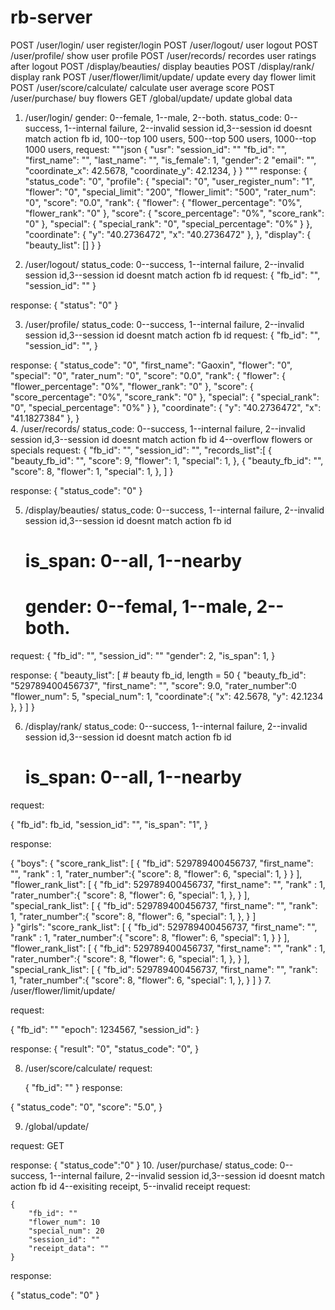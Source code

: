 rb-server
=========
POST  /user/login/                    user register/login
POST  /user/logout/                   user logout
POST  /user/profile/                  show user profile
POST  /user/records/                  recordes user ratings after logout
POST  /display/beauties/             display beauties
POST  /display/rank/                  display rank
POST  /user/flower/limit/update/      update every day flower limit
POST  /user/score/calculate/          calculate user average score
POST  /user/purchase/              buy flowers
GET  /global/update/                  update global data


1. /user/login/
    gender: 0--female, 1--male, 2--both.
    status_code: 0--success, 1--internal failure, 2--invalid session id,3--session id doesnt match action fb id,
    100--top 100 users, 500--top 500 users, 1000--top 1000 users,
request:
"""json
    {
        "usr":
            "session_id": ""
            "fb_id": "",
            "first_name": "",
            "last_name": "",
            "is_female": 1,
            "gender": 2
            "email": "",
            "coordinate_x": 42.5678,
            "coordinate_y": 42.1234,
        }
    }
"""
response:
{
    "status_code": "0",
    "profile": {
        "special": "0",
        "user_register_num": "1",
        "flower": "0",
        "special_limit": "200",
        "flower_limit": "500",
        "rater_num": "0",
        "score": "0.0",
        "rank": {
            "flower": {
                "flower_percentage": "0%",
                "flower_rank": "0"
            },
            "score": {
                "score_percentage": "0%",
                "score_rank": "0"
            },
            "special": {
                "special_rank": "0",
                "special_percentage": "0%"
            }
        },
        "coordinate": {
            "y": "40.2736472",
            "x": "40.2736472"
        },
    },
    "display": {
        "beauty_list": []
    }
}

2.  /user/logout/
    status_code: 0--success, 1--internal failure, 2--invalid session id,3--session id doesnt match action fb id
request:
    {
        "fb_id": "",
        "session_id": ""
    }

response:
    {
        "status": "0"
    }
    
3.  /user/profile/
    status_code: 0--success, 1--internal failure, 2--invalid session id,3--session id doesnt match action fb id
request:
    {
        "fb_id": "",
        "session_id": "",
    }

response:
{
    "status_code": "0",
    "first_name": "Gaoxin",
    "flower": "0",
    "special": "0",
    "rater_num": "0",
    "score": "0.0",
    "rank": {
        "flower": {
            "flower_percentage": "0%",
            "flower_rank": "0"
        },
        "score": {
            "score_percentage": "0%",
            "score_rank": "0"
        },
        "special": {
            "special_rank": "0",
            "special_percentage": "0%"
        }
    },
    "coordinate": {
        "y": "40.2736472",
        "x": "41.1827384"
    },
}  
4.  /user/records/
    status_code: 0--success, 1--internal failure, 2--invalid session id,3--session id doesnt match action fb id
    4--overflow flowers or specials
request:
    {
        "fb_id": "",
        "session_id": "",
        "records_list":[
            {
                "beauty_fb_id": "",
                "score": 9,
                "flower": 1,
                "special": 1,
            },
            {
                "beauty_fb_id": "",
                "score": 8,
                "flower": 1,
                "special": 1,
            },
        ]
    }
    
  response:
    {
        "status_code": "0"
    }

5.  /display/beauties/
    status_code: 0--success, 1--internal failure, 2--invalid session id,3--session id doesnt match action fb id
    # is_span: 0--all, 1--nearby
    # gender: 0--femal, 1--male, 2--both.
request:
    {
        "fb_id": "",
        "session_id": ""
        "gender": 2,
        "is_span": 1,
    }
    
response:
    {
        "beauty_list": [
            # beauty fb_id, length = 50
            {
                "beauty_fb_id": "529789400456737",
                "first_name": "",
                "score": 9.0,
                "rater_number":0
                "flower_num": 5,
                "special_num": 1,
                "coordinate":{
                    "x": 42.5678,
                    "y": 42.1234
                },
            }
        ]
    }
    

6. /display/rank/
    status_code: 0--success, 1--internal failure, 2--invalid session id,3--session id doesnt match action fb id
    # is_span: 0--all, 1--nearby
request:

{
    "fb_id": fb_id,
    "session_id": "",
    "is_span": "1",
}


response:

{
    "boys": {
                "score_rank_list": [
            {
                "fb_id": 529789400456737,
                "first_name": "",
                "rank" : 1,
                "rater_number":{
                    "score": 8,
                    "flower": 6,
                    "special": 1,
                }
            }
        ],
        "flower_rank_list": [
            {
                "fb_id": 529789400456737,
                "first_name": "",
                "rank" : 1,
                "rater_number":{
                    "score": 8,
                    "flower": 6,
                    "special": 1,
                },
            }
        ],
        "special_rank_list": [
            {
                "fb_id": 529789400456737,
                "first_name": "",
                "rank": 1,
                "rater_number":{
                    "score": 8,
                    "flower": 6,
                    "special": 1,
                },
            }
        ]    
    }
    "girls":
            "score_rank_list": [
            {
                "fb_id": 529789400456737,
                "first_name": "",
                "rank" : 1,
                "rater_number":{
                    "score": 8,
                    "flower": 6,
                    "special": 1,
                }
            }
        ],
        "flower_rank_list": [
            {
                "fb_id": 529789400456737,
                "first_name": "",
                "rank" : 1,
                "rater_number":{
                    "score": 8,
                    "flower": 6,
                    "special": 1,
                },
            }
        ],
        "special_rank_list": [
            {
                "fb_id": 529789400456737,
                "first_name": "",
                "rank": 1,
                "rater_number":{
                    "score": 8,
                    "flower": 6,
                    "special": 1,
                },
            }
        ]
}
7. /user/flower/limit/update/

request:

{
    "fb_id": ""
    "epoch": 1234567,
    "session_id":
}

response:
{
    "result": "0",
    "status_code": "0",
}

8. /user/score/calculate/
request:

    {
        "fb_id": ""
    }
response:

{
    "status_code": "0",
    "score": "5.0",
}

9. /global/update/

request:
GET

response:
{
    "status_code":"0"
}
10. /user/purchase/
   status_code: 0--success, 1--internal failure, 2--invalid session id,3--session id doesnt match action fb id
   4--exisiting receipt, 5--invalid receipt
request:

    {
        "fb_id": ""
        "flower_num": 10
        "special_num": 20
        "session_id": ""
        "receipt_data": ""
    }
    
response:

{
    "status_code": "0"
}
